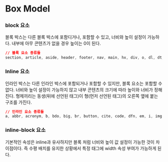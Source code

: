 # Box Model

### block 요소

블록 박스는 다른 블록 박스에 포함디거나, 포함할 수 있고, 너비와 높이 설정이 가능하다.
내부에 아무 콘텐츠가 없을 경우 높이는 0이 된다.

```css
// 블록 요소 종류들
section, article, aside, header, footer, nav, main, hx, div, o, dl, dt, dd, ul, ol, p, audio, video, blockquote, canvas, fieldset, figure, figcaption, footer, form, table, tfoot, hr, noscript, pre 등등
```



### Inline 요소

인라인 박스는 다른 인라인 박스에 포함되거나 포함할 수 있지만, 블록 요소는 포함할 수 없다.
너비와 높이 설정이 가능하지 않고 내부 콘텐츠의 크기에 따라 높이와 너비가 정해진다.
형제끼리는 동생(뒤에 선언된 태그)이 형(먼저 선언된 태그)의 오른쪽 옆에 붙는 구조를 가진다.

```css
// 인라인 요소 종류들
a, abbr, acronym, b, bdo, big, br, button, cite, code, dfn, em, i, img, input, kbd, label, map, object, q, samp, small, script, select, span, strong, sub, sup, textarea, tt, var
```



### inline-block 요소

기본적인 속성은 inline과 유사하지만 블록 처럼 너비와 높이 값 설정이 가능한 것이 차이점이다.
즉 수평 배치를 유지한 상황에서 특정 태그에 width 속성 부여가 가능하게 된다. 

